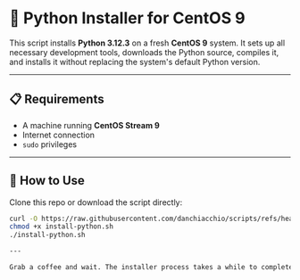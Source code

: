 # 🐍 Python Installer for CentOS 9

This script installs **Python 3.12.3** on a fresh **CentOS 9** system. It sets up all necessary development tools, downloads the Python source, compiles it, and installs it without replacing the system's default Python version.

---

## 📋 Requirements

- A machine running **CentOS Stream 9**
- Internet connection
- `sudo` privileges

---

## 🚀 How to Use

Clone this repo or download the script directly:

```bash
curl -O https://raw.githubusercontent.com/danchiacchio/scripts/refs/heads/main/sh_PythonInstall/install-python.sh
chmod +x install-python.sh
./install-python.sh

---

Grab a coffee and wait. The installer process takes a while to complete ;-)

